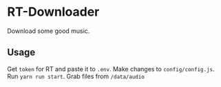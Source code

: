 # RT-Downloader

Download some good music.

## Usage

Get `token` for RT and paste it to `.env`. Make changes to `config/config.js`. Run `yarn run start`. Grab files from `/data/audio`